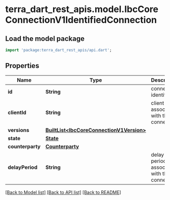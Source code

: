# terra_dart_rest_apis.model.IbcCoreConnectionV1IdentifiedConnection

## Load the model package
```dart
import 'package:terra_dart_rest_apis/api.dart';
```

## Properties
Name | Type | Description | Notes
------------ | ------------- | ------------- | -------------
**id** | **String** | connection identifier. | [optional] 
**clientId** | **String** | client associated with this connection. | [optional] 
**versions** | [**BuiltList&lt;IbcCoreConnectionV1Version&gt;**](IbcCoreConnectionV1Version.md) |  | [optional] 
**state** | [**State**](State.md) |  | [optional] 
**counterparty** | [**Counterparty**](Counterparty.md) |  | [optional] 
**delayPeriod** | **String** | delay period associated with this connection. | [optional] 

[[Back to Model list]](../README.md#documentation-for-models) [[Back to API list]](../README.md#documentation-for-api-endpoints) [[Back to README]](../README.md)


